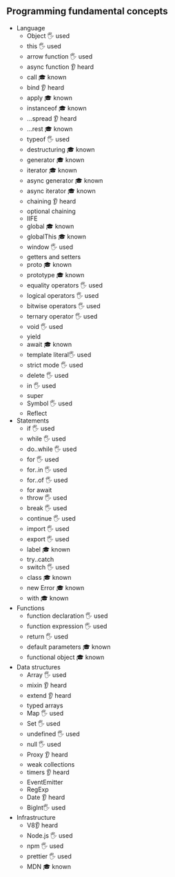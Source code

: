 ## Programming fundamental concepts

- Language
  - Object 🖐 used
  - this 🖐 used
  - arrow function 🖐 used
  - async function 👂 heard
  - call 🎓 known
  - bind 👂 heard
  - apply 🎓 known
  - instanceof 🎓 known
  - ...spread 👂 heard
  - ...rest 🎓 known
  - typeof 🖐 used
  - destructuring 🎓 known
  - generator 🎓 known
  - iterator 🎓 known
  - async generator 🎓 known
  - async iterator 🎓 known
  - chaining 👂 heard
  - optional chaining
  - IIFE
  - global 🎓 known
  - globalThis 🎓 known
  - window 🖐 used
  - getters and setters
  - proto 🎓 known
  - prototype 🎓 known
  - equality operators 🖐 used
  - logical operators 🖐 used
  - bitwise operators 🖐 used
  - ternary operator 🖐 used
  - void 🖐 used
  - yield 
  - await 🎓 known
  - template literal🖐 used
  - strict mode 🖐 used
  - delete 🖐 used
  - in 🖐 used
  - super
  - Symbol 🖐 used
  - Reflect
- Statements
  - if 🖐 used
  - while 🖐 used
  - do..while 🖐 used
  - for 🖐 used
  - for..in 🖐 used
  - for..of 🖐 used
  - for await
  - throw 🖐 used
  - break 🖐 used
  - continue 🖐 used
  - import 🖐 used
  - export 🖐 used
  - label 🎓 known
  - try..catch 
  - switch 🖐 used
  - class 🎓 known
  - new Error 🎓 known
  - with 🎓 known
- Functions
  - function declaration 🖐 used
  - function expression 🖐 used
  - return 🖐 used
  - default parameters 🎓 known
  - functional object 🎓 known
- Data structures
  - Array 🖐 used
  - mixin 👂 heard
  - extend 👂 heard
  - typed arrays
  - Map 🖐 used
  - Set 🖐 used
  - undefined 🖐 used
  - null 🖐 used
  - Proxy  👂 heard
  - weak collections
  - timers 👂 heard
  - EventEmitter
  - RegExp
  - Date 👂 heard
  - BigInt🖐 used
- Infrastructure
  - V8👂 heard
  - Node.js 🖐 used
  - npm 🖐 used
  - prettier 🖐 used
  - MDN 🎓 known